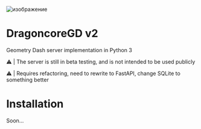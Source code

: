 ![изображение](https://user-images.githubusercontent.com/64083584/224486780-fcbb3203-e1e1-4b00-a866-0c3f4e0c1ce5.png)

# DragoncoreGD v2
Geometry Dash server implementation in Python 3

:warning: | The server is still in beta testing, and is not intended to be used publicly

:warning: | Requires refactoring, need to rewrite to FastAPI, change SQLite to something better

# Installation
Soon...
